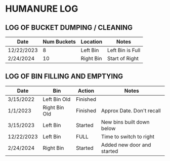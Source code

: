 
# HUMANURE LOG

## LOG OF BUCKET DUMPING / CLEANING

| Date       | Num Buckets | Location  | Notes            |
|------------|-------------|-----------|------------------|
| 12/22/2023 | 8           | Left Bin  | Left Bin is Full |
| 2/24/2024  | 10          | Right Bin | Start of Right   |

## LOG OF BIN FILLING AND EMPTYING

| Date       | Bin           | Action   | Notes                           |
|------------|---------------|----------|---------------------------------|
| 3/15/2022  | Left Bin Old  | Finished |                                 |
| 1/1/2023   | Right Bin Old | Finished | Approx Date. Don't recall       |
| 3/15/2023  | Left Bin      | Started  | New bins built down below       |
| 12/22/2023 | Left Bin      | FULL     | Time to switch to right         |
| 2/24/2024  | Right Bin     | Started  | Added new door and started      |

